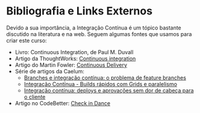 # Bibliografia e Links Externos

Devido a sua importância, a Integração Contínua é um tópico bastante discutido na literatura e na web. Seguem algumas fontes que usamos para criar este curso:

- Livro: Continuous Integration, de Paul M. Duvall
- Artigo da ThoughtWorks: [Continuous integration](https://www.thoughtworks.com/pt/continuous-integration)
- Artigo do Martin Fowler: [Continuous Delivery](https://martinfowler.com/bliki/ContinuousDelivery.html)
- Série de artigos da Caelum:
  - [Branches e integração contínua: o problema de feature branches](https://blog.caelum.com.br/branches-e-integracao-continua-o-problema-de-feature-branches/)
  - [Integração Contínua - Builds rápidos com Grids e paralelismo](https://blog.caelum.com.br/integracao-continua-builds-rapidos-com-grids-e-paralelismo/)
  - [Integração contínua: deploys e aprovações sem dor de cabeça para o cliente](https://blog.caelum.com.br/integracao-continua-deploys-e-aprovacoes-sem-dores-de-cabeca-para-o-cliente/)
- Artigo no CodeBetter: [Check in Dance](http://codebetter.com/jeremymiller/2005/07/25/using-continuous-integration-better-do-the-check-in-dance/)
